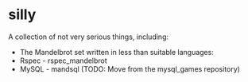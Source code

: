 silly
=====

A collection of not very serious things, including:

* The Mandelbrot set written in less than suitable languages:
 * Rspec - rspec_mandelbrot
 * MySQL - mandsql (TODO: Move from the mysql_games repository)
